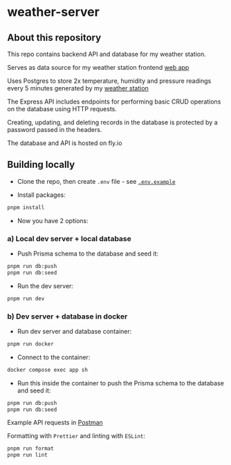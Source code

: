 # weather-server

## About this repository

This repo contains backend API and database for my weather station.

Serves as data source for my weather station frontend [web app](https://github.com/Bladesheng/weather-station-frontend)

Uses Postgres to store 2x temperature, humidity and pressure readings every 5 minutes generated by my [weather station](https://github.com/Bladesheng/weather-station-V1)

The Express API includes endpoints for performing basic CRUD operations on the database using HTTP requests.

Creating, updating, and deleting records in the database is protected by a password passed in the headers.

The database and API is hosted on fly.io

## Building locally

- Clone the repo, then create `.env` file - see [`.env.example`](https://github.com/Bladesheng/weather-station-backend/blob/main/.env.example)

- Install packages:

```sh
pnpm install
```

- Now you have 2 options:

### a) Local dev server + local database

- Push Prisma schema to the database and seed it:

```sh
pnpm run db:push
pnpm run db:seed
```

- Run the dev server:

```sh
pnpm run dev
```

### b) Dev server + database in docker

- Run dev server and database container:

```sh
pnpm run docker
```

- Connect to the container:

```sh
docker compose exec app sh
```

- Run this inside the container to push the Prisma schema to the database and seed it:

```sh
pnpm run db:push
pnpm run db:seed
```

Example API requests in [Postman](https://www.postman.com/telecoms-operator-36486599/workspace/weather-station/request/24296961-8ced04cb-946c-4b14-909f-a094c9b36d4f)

Formatting with `Prettier` and linting with `ESLint`:

```sh
pnpm run format
pnpm run lint
```
